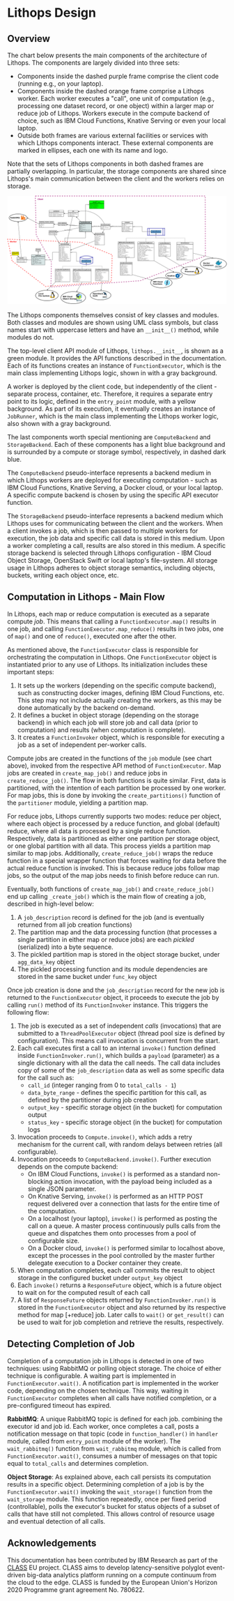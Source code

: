# Lithops Design

## Overview
The chart below presents the main components of the architecture of Lithops. The components are largely divided into three sets: 
* Components inside the dashed purple frame comprise the client code (running e.g., on your laptop). 
* Components inside the dashed orange frame comprise a Lithops worker. Each worker executes a "call", one unit of computation (e.g., processing one dataset record, or one object) within a larger map or reduce job of Lithops. Workers execute in the compute backend of choice, such as IBM Cloud Functions, Knative Serving or even your local laptop. 
* Outside both frames are various external facilities or services with which Lithops components interact. These external components are marked in ellipses, each one with its name and logo.

Note that the sets of Lithops components in both dashed frames are partially overlapping. In particular, the storage components are shared since Lithops's main communication between the client and the workers relies on storage.

![Lithops Architecture](images/lithops.png "Lithops Architecture v1.0")

The Lithops components themselves consist of key classes and modules. Both classes and modules are shown using UML class symbols, but class names start with uppercase letters and have an `__init__()` method, while modules do not.

The top-level client API module of Lithops, `lithops.__init__`, is shown as a green module. It provides the API functions described in the documentation. Each of its functions creates an instance of `FunctionExecutor`, which is the main class implementing Lithops logic, shown in with a gray background.

A worker is deployed by the client code, but independently of the client - separate process, container, etc. Therefore, it requires a separate entry point to its logic, defined in the `entry_point` module, with a yellow background. As part of its execution, it eventually creates an instance of `JobRunner`, which is the main class implementing the Lithops worker logic, also shown with a gray background.

The last components worth special mentioning are `ComputeBackend` and `StorageBackend`. Each of these components has a light blue background and is surrounded by a compute or storage symbol, respectively, in dashed dark blue. 

The `ComputeBackend` pseudo-interface represents a backend medium in which Lithops workers are deployed for executing computation - such as IBM Cloud Functions, Knative Serving, a Docker cloud, or your local laptop. A specific compute backend is chosen by using the specific API executor function.  

The `StorageBackend` pseudo-interface represents a backend medium which Lithops uses for communicating between the client and the workers. When a client invokes a job, which is then passed to multiple workers for execution, the job data and specific call data is stored in this medium. Upon a worker completing a call, results are also stored in this medium. A specific storage backend is selected through Lithops configuration - IBM Cloud Object Storage, OpenStack Swift or local laptop's file-system. All storage usage in Lithops adheres to object storage semantics, including objects, buckets, writing each object once, etc. 

## Computation in Lithops - Main Flow
In Lithops, each map or reduce computation is executed as a separate compute _job_. This means that calling a `FunctionExecutor.map()` results in one job, and calling `FunctionExecutor.map_reduce()` results in two jobs, one of `map()` and one of `reduce()`, executed one after the other.

As mentioned above, the `FunctionExecutor` class is responsible for orchestrating the computation in Lithops. One `FunctionExecutor` object is instantiated prior to any use of Lithops. Its initialization includes these important steps:
1. It sets up the workers (depending on the specific compute backend), such as constructing docker images, defining IBM Cloud Functions, etc. This step may not include actually creating the workers, as this may be done automatically by the backend on-demand.
2. It defines a bucket in object storage (depending on the storage backend) in which each job will store job and call data (prior to computation) and results (when computation is complete). 
3. It creates a `FunctionInvoker` object, which is responsible for executing a job as a set of independent per-worker calls.

Compute jobs are created in the functions of the `job` module (see chart above), invoked from the respective API method of `FunctionExecutor`. Map jobs are created in `create_map_job()` and reduce jobs in `create_reduce_job()`. The flow in both functions is quite similar. First, data is partitioned, with the intention of each partition be processed by one worker. For map jobs, this is done by invoking the `create_partitions()` function of the `partitioner` module, yielding a partition map.

For reduce jobs, Lithops currently supports two modes: reduce per object, where each object is processed by a reduce function,  and global (default) reduce, where all data is processed by a single reduce function. Respectively, data is partitioned as either one partition per storage object, or one global partition with all data. This process yields a partition map similar to map jobs. Additionally, `create_reduce_job()` wraps the reduce function in a special wrapper function that forces waiting for data before the actual reduce function is invoked. This is because reduce jobs follow map jobs, so the output of the map jobs needs to finish before reduce can run.

Eventually, both functions of `create_map_job()` and `create_reduce_job()` end up calling `_create_job()` which is the main flow of creating a job, described in high-level below:
1. A `job_description` record is defined for the job (and is eventually returned from all job creation functions)
2. The partition map and the data processing function (that processes a single partition in either map or reduce jobs) are each _pickled_ (serialized) into a byte sequence. 
3. The pickled partition map is stored in the object storage bucket, under `agg_data_key` object
4. The pickled processing function and its module dependencies are stored in the same bucket under `func_key` object

Once job creation is done and the `job_description` record for the new job is returned to the `FunctionExecutor` object, it proceeds to execute the job by calling `run()` method of its `FunctionInvoker` instance. This triggers the following flow:
1. The job is executed as a set of independent _calls_ (invocations) that are submitted to a `ThreadPoolExecutor` object (thread pool size is defined by configuration). This means call invocation is concurrent from the start.
2. Each call executes first a call to an internal `invoke()` function defined inside `FunctionInvoker.run()`, which builds a `payload` (parameter) as a single dictionary with all the data the call needs. The call data includes copy of some of the `job_description` data as well as some specific data for the call such as:
    * `call_id` (integer ranging from 0 to `total_calls - 1`)
    * `data_byte_range` - defines the specific partition for this call, as defined by the partitioner during job creation
    * `output_key` - specific storage object (in the bucket) for computation output
    * `status_key` - specific storage object (in the bucket) for computation logs
3. Invocation proceeds to `Compute.invoke()`, which adds a retry mechanism for the current call, with random delays between retries (all configurable).
4. Invocation proceeds to `ComputeBackend.invoke()`. Further execution depends on the compute backend:
    * On IBM Cloud Functions, `invoke()` is performed as a standard non-blocking action invocation, with the payload being included as a single JSON parameter. 
    * On Knative Serving, `invoke()` is performed as an HTTP POST request delivered over a connection that lasts for the entire time of the computation. 
    * On a localhost (your laptop), `invoke()` is performed as posting the call on a queue. A master process continuously pulls calls from the queue and dispatches them onto processes from a pool of configurable size.
    * On a Docker cloud, `invoke()` is performed similar to localhost above, except the processes in the pool controlled by the master further delegate execution to a Docker container they create. 
5. When computation completes, each call commits the result to object storage in the configured bucket under `output_key` object
6. Each `invoke()` returns a `ResponseFuture` object, which is a future object to wait on for the computed result of each call
7. A list of `ResponseFuture` objects returned by `FunctionInvoker.run()` is stored in the `FunctionExecutor` object and also returned by its respective method for map [+reduce] job. Later calls to `wait()` or `get_result()` can be used to wait for job completion and retrieve the results, respectively.   

## Detecting Completion of Job
Completion of a computation job in Lithops is detected in one of two techniques: using RabbitMQ or polling object storage. The choice of either technique is configurable. A waiting part is implemented in `FunctionExecutor.wait()`. A notification part is implemented in the worker code, depending on the chosen technique. This way, waiting in `FunctionExecutor` completes when all calls have notified completion, or a pre-configured timeout has expired.

**RabbitMQ**: A unique RabbitMQ topic is defined for each job. combining the executor id and job id. Each worker, once completes a call, posts a notification message on that topic (code in `function_handler()` in `handler` module, called from `entry_point` module of the worker). The `wait_rabbitmq()` function from `wait_rabbitmq` module, which is called from `FunctionExecutor.wait()`, consumes a number of messages on that topic equal to `total_calls` and determines completion.

**Object Storage**: As explained above, each call persists its computation results in a specific object. Determining completion of a job is by the `FunctionExecutor.wait()` invoking the `wait_storage()` function from the `wait_storage` module. This function repeatedly, once per fixed period (controllable), polls the executor's bucket for status objects of a subset of calls that have still not completed. This allows control of resource usage and eventual detection of all calls.
 
## Acknowledgements
This documentation has been contributed by IBM Research as part of the [CLASS](https://class-project.eu/) EU project. CLASS aims to develop latency-sensitive polyglot event-driven big-data analytics platform running on a compute continuum from the cloud to the edge. CLASS is funded by the European Union's Horizon 2020 Programme grant agreement No. 780622.

